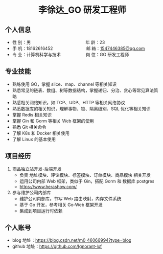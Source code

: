  <center>
     <h1>李徐达_GO 研发工程师</h1>
 </center>

## 个人信息
* 性 别：男&emsp;&emsp;&emsp;&emsp;&emsp;&emsp;&emsp;&emsp;&emsp;&emsp;&emsp;&emsp; &ensp;年 龄：23
* 手 机：18162616452 &emsp;&emsp;&emsp;&emsp;&emsp;&emsp;&emsp;&ensp;邮 箱：1547446385@qq.com
* 专 业：计算机科学与技术 &emsp;&emsp;&emsp;&emsp; &emsp; 岗 位：GO 研发工程师

## 专业技能
* 熟练使用 GO，掌握 slice、map、channel 等相关知识
* 熟悉常见的链表、数组、树等数据结构，掌握递归、分治、贪心等常见算法策略
* 熟悉相关网络知识，如 TCP、UDP、HTTP 等相关网络协议
* 熟悉数据库的相关知识，理解事物、锁、隔离级别、SQL 优化等相关知识
* 掌握 Redis 相关知识
* 掌握 Gin 和 Gorm 等相关 Web 框架的使用
* 熟悉 Git 相关命令
* 了解 K8s 和 Docker 相关使用
* 了解 Linux 的基本使用

## 项目经历
1. 商品独立站开发-后端开发
    * 负责 地址模块、评论模块、标签模块、订单模块、商品模块 相关开发
    * 运用公司内部 Web 框架，类似于 Gin，搭配 Gorm 和 数据库 postgres
    * https://www.herashow.com/
2. 参与维护公司内部库
    * 维护公司内部库，书写 Web 路由映射，内存文件系统
    * 基于 Go 开发，参考相关 Go-Web 框架开发
    * 集成到项目运行时依赖

## 个人账号
* blog 地址：https://blog.csdn.net/m0_46066994?type=blog
* github 地址：https://github.com/Ignorant-lxf
